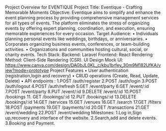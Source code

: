 Project Overview for EVENTIQUE
Project Title: 
Eventique - Crafting Memorable Moments
Objective: 
Eventique aims to simplify and enhance the event planning process by providing comprehensive management services for all types of events. The platform eliminates the stress of organizing events by offering expert planning, coordination, and execution, ensuring memorable experiences for every occasion. 
Target Audience: 
•	Individuals planning personal events like weddings, birthdays, or anniversaries. 
•	Corporates organizing business events, conferences, or team-building activities. 
•	Organizations and communities hosting cultural, social, or charity events.
Tech Stack: 
Backend: Laravel 
Frontend: React
Rendering Method: Client-Side Rendering (CSR).
UI Design
Mock UI: https://www.canva.com/design/DAGbJL0KL_c/kbu1brfey_30m9M182UfKA/view?mode=prototype
Project Features
•	User authentication (registration,login and recovery)
•	CRUD operations (Create, Read, Update, Delete) 
•	 API endpoints :
1.POST /auth/register
2.POST /auth/login
3.POST /auth/logout
4.POST /auth/refresh
5.GET /event/party
6.GET /event/:id 
7.POST /event/party
8.PUT /event/:id
9.DELETE /event/:id
10.POST /bookings
11. GET /bookings/:id
12.PUT /bookings/:id
13.DELETE /bookings/:id
14.GET /services
15.GET /venues
16.GET /search
17.GET /filters
18.POST /payments
19.GET /payments/:id
20.GET /transactions
21.GET /event/wedding
22.POST /event/wedding
Milestones: 
1.Log in,Sign up,recovery and interface  of the website.
2.Search,add and delete events.
3.Booking and Payment.
